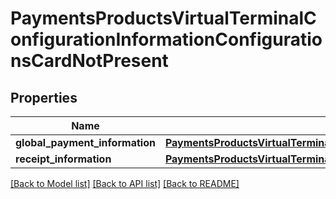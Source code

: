 # PaymentsProductsVirtualTerminalConfigurationInformationConfigurationsCardNotPresent

## Properties
Name | Type | Description | Notes
------------ | ------------- | ------------- | -------------
**global_payment_information** | [**PaymentsProductsVirtualTerminalConfigurationInformationConfigurationsCardNotPresentGlobalPaymentInformation**](PaymentsProductsVirtualTerminalConfigurationInformationConfigurationsCardNotPresentGlobalPaymentInformation.md) |  | [optional] 
**receipt_information** | [**PaymentsProductsVirtualTerminalConfigurationInformationConfigurationsCardNotPresentReceiptInformation**](PaymentsProductsVirtualTerminalConfigurationInformationConfigurationsCardNotPresentReceiptInformation.md) |  | [optional] 

[[Back to Model list]](../README.md#documentation-for-models) [[Back to API list]](../README.md#documentation-for-api-endpoints) [[Back to README]](../README.md)


